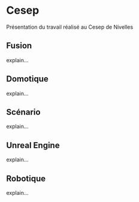 # Cesep

Présentation du travail réalisé au Cesep de Nivelles

## Fusion
explain...
## Domotique
explain...
## Scénario
explain...
## Unreal Engine
explain...
## Robotique
explain...